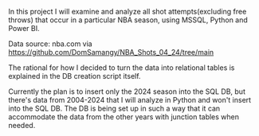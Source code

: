 In this project I will examine and analyze all shot attempts(excluding free throws) that occur in a particular NBA season, using MSSQL, Python and Power BI.  
  
Data source: nba.com via https://github.com/DomSamangy/NBA_Shots_04_24/tree/main

The rational for how I decided to turn the data into relational tables is explained in the DB creation script itself.

Currently the plan is to insert only the 2024 season into the SQL DB, but there's data from 2004-2024 that I will analyze in Python and won't insert into the SQL DB.
The DB is being set up in such a way that it can accommodate the data from the other years with junction tables when needed.
